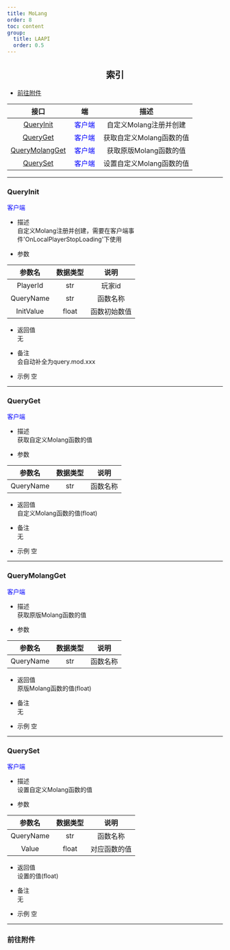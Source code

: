 ```yaml
---
title: MoLang
order: 8
toc: content
group:
  title: LAAPI
  order: 0.5
---
```

## <center>索引</center>
- [前往附件](#前往附件)

|接口|<div style="width: 3.5em">端</div>|描述|
|:-:|:-:|:-:|
|[QueryInit](#queryinit)|<font color=blue>客户端</font>|自定义Molang注册并创建|
|[QueryGet](#queryget)|<font color=blue>客户端</font>|获取自定义Molang函数的值|
|[QueryMolangGet](#querymolangget)|<font color=blue>客户端</font>|获取原版Molang函数的值|
|[QuerySet](#queryset)|<font color=blue>客户端</font>|设置自定义Molang函数的值|

------------
### <a id="queryinit"></a>QueryInit
<font color=blue>客户端</font><br>
- 描述<br>
  自定义Molang注册并创建，需要在客户端事件'OnLocalPlayerStopLoading'下使用

- 参数

|参数名|数据类型|说明|
|:-:|:-:|:-:|
|PlayerId|str|玩家id|
|QueryName|str|函数名称|
|InitValue|float|函数初始数值|

- 返回值<br>
  无

- 备注<br>
  会自动补全为query.mod.xxx

- 示例
空
------------
### <a id="QueryGet"></a>QueryGet
<font color=blue>客户端</font><br>
- 描述<br>
  获取自定义Molang函数的值

- 参数

|参数名|数据类型|说明|
|:-:|:-:|:-:|
|QueryName|str|函数名称|

- 返回值<br>
  自定义Molang函数的值(float)

- 备注<br>
  无

- 示例
空
------------

### <a id="QueryMolangGet"></a>QueryMolangGet
<font color=blue>客户端</font><br>
- 描述<br>
  获取原版Molang函数的值

- 参数

|参数名|数据类型|说明|
|:-:|:-:|:-:|
|QueryName|str|函数名称|

- 返回值<br>
  原版Molang函数的值(float)

- 备注<br>
  无

- 示例
空
------------

### <a id="QuerySet"></a>QuerySet
<font color=blue>客户端</font><br>
- 描述<br>
  设置自定义Molang函数的值

- 参数

|参数名|数据类型|说明|
|:-:|:-:|:-:|
|QueryName|str|函数名称|
|Value|float|对应函数的值|

- 返回值<br>
  设置的值(float)

- 备注<br>
  无

- 示例
空
------------
### <a id="前往附件"></a>前往附件